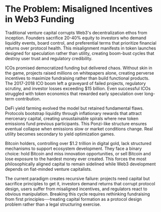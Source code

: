 # The Problem: Misaligned Incentives in Web3 Funding

Traditional venture capital corrupts Web3's decentralization ethos from
inception. Founders sacrifice 20-40% equity to investors who demand
liquidity events, board control, and preferential terms that prioritize
financial returns over protocol health. This misalignment manifests in
token launches designed for speculation rather than utility, creating
boom-bust cycles that destroy user trust and regulatory credibility.

ICOs promised democratized funding but delivered chaos. Without skin in
the game, projects raised millions on whitepapers alone, creating
perverse incentives to maximize fundraising rather than build functional
products. The 2017-2018 ICO boom left a graveyard of failed projects,
regulatory scrutiny, and investor losses exceeding \$15 billion. Even
successful ICOs struggled with token economics that rewarded early
speculation over long-term contribution.

DeFi yield farming evolved the model but retained fundamental flaws.
Protocols bootstrap liquidity through inflationary rewards that attract
mercenary capital, creating unsustainable spirals where new token
emissions fund previous participants. This Ponzi-like structure ensures
eventual collapse when emissions slow or market conditions change. Real
utility becomes secondary to yield optimization games.

Bitcoin holders, controlling over \$1.2 trillion in digital gold, lack
structured mechanisms to support ecosystem development. They face a
binary choice: hold Bitcoin and miss innovation opportunities, or sell
Bitcoin and lose exposure to the hardest money ever created. This forces
the most philosophically aligned capital to remain sidelined while Web3
development depends on fiat-minded venture capitalists.

The current paradigm creates recursive failure: projects need capital
but sacrifice principles to get it, investors demand returns that
corrupt protocol design, users suffer from misaligned incentives, and
regulators react to obvious manipulation. Breaking this cycle requires
rethinking fundraising from first principles---treating capital
formation as a protocol design problem rather than a legal structuring
exercise.
